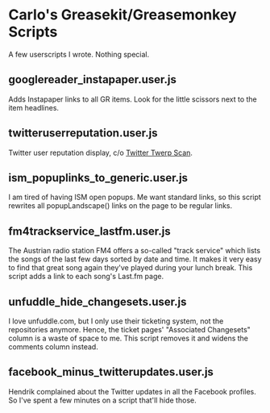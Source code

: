 # Carlo's Greasekit/Greasemonkey Scripts

A few userscripts I wrote. Nothing special.


## googlereader_instapaper.user.js

Adds Instapaper links to all GR items. Look for the little scissors next to the 
item headlines.


## twitteruserreputation.user.js

Twitter user reputation display, c/o [Twitter Twerp Scan](http://twerpscan.com/).


## ism&#x5F;popuplinks&#x5F;to&#x5F;generic.user.js

I am tired of having ISM open popups. Me want standard links, so this script 
rewrites all popupLandscape() links on the page to be regular links.


## fm4trackservice_lastfm.user.js

The Austrian radio station FM4 offers a so-called "track service" which lists 
the songs of the last few days sorted by date and time. It makes it very easy to
find that great song again they've played during your lunch break. This script
adds a link to each song's Last.fm page.


## unfuddle&#x5F;hide&#x5F;changesets.user.js

I love unfuddle.com, but I only use their ticketing system, not the repositories
anymore. Hence, the ticket pages' "Associated Changesets" column is a waste of
space to me. This script removes it and widens the comments column instead.


## facebook&#x5F;minus&#x5F;twitterupdates.user.js

Hendrik complained about the Twitter updates in all the Facebook profiles. So
I've spent a few minutes on a script that'll hide those.

